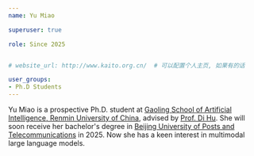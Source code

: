 ```yaml
---
name: Yu Miao

superuser: true

role: Since 2025


# website_url: http://www.kaito.org.cn/  # 可以配置个人主页, 如果有的话

user_groups:
- Ph.D Students
---
```

Yu Miao is a prospective Ph.D. student at [Gaoling School of Artificial Intelligence, Renmin University of China](http://ai.ruc.edu.cn/), advised by [Prof. Di Hu](https://dtaoo.github.io/). She will soon receive her bachelor's degree in [Beijing University of Posts and Telecommunications](https://www.bupt.edu.cn/) in 2025. Now she has a keen interest in multimodal large language models.